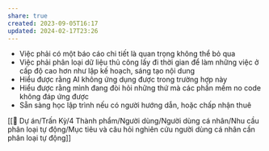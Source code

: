 ```yaml
---
share: true
created: 2023-09-05T16:17
updated: 2024-02-17T23:26
---
```

- Việc phải có một báo cáo chi tiết là quan trọng không thể bỏ qua
- Việc phải phân loại dữ liệu thủ công lấy đi thời gian để làm những việc ở cấp độ cao hơn như lập kế hoạch, sáng tạo nội dung
- Hiểu được rằng AI không ứng dụng được trong trường hợp này
- Hiểu được rằng mình đang đòi hỏi những thứ mà các phần mềm no code không đáp ứng được
- Sẵn sàng học lập trình nếu có người hướng dẫn, hoặc chấp nhận thuê

[[📐 Dự án/Trấn Kỳ/4 Thành phẩm/Người dùng/Người dùng cá nhân/Nhu cầu phân loại tự động/Mục tiêu và câu hỏi nghiên cứu người dùng cá nhân cần phân loại tự động]]
